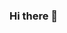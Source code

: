 ### Hi there 👋
<!--

<h3 align="center">A passionate frontend developer from Brazil!</h3>

<p align="center">
    <a href="https://phiter.dev">Check out my website</a>
</p>

<br>
<p align="center">Here's some stuff I know:</p>
<p align="center">
    <img src="assets/devicons/vue.svg"
        alt="vuejs"
        width="40"
        height="40"
    />
    <img src="assets/devicons/react-original-wordmark.svg"
         alt="react"
         width="40"
         height="40"
     />
    <img src="assets/devicons/html5-original-wordmark.svg"
        alt="html5"
        width="40"
        height="40"
    />
    <img src="assets/devicons/javascript-original.svg"
        alt="javascript"
        width="40"
        height="40"
    />
    <img src="assets/devicons/laravel-plain-wordmark.svg"
        alt="laravel"
        width="40"
        height="40"
    />
    <img src="assets/devicons/mysql-original-wordmark.svg"
        alt="mysql"
        width="40"
        height="40" />
    <img src="assets/devicons/php-original.svg"
        alt="php"
        width="40"
        height="40"
    />
    <img
        src="assets/devicons/nodejs-original-wordmark.svg"
        alt="nodejs"
        width="40"
        height="40"
    />
</p>
<p align="center">
    <img src="https://github-readme-stats.vercel.app/api?username=phiter&show_icons=true" alt="phiter" />
</p>
<p align="center">
    I answer some stuff on StackOverflow some times:
</p>
<p align="center">
    <a href="https://stackoverflow.com/users/4802649/phiter" target="_blank">
        <img src="https://stackoverflow.com/users/flair/4802649.png?theme=clean" alt="stackoverflow stats">
    </a>
</p>
<hr>
<p align="center">
    <a href="https://codepen.io/phiter" target="blank">
        <img
            align="center"
            src="https://cdn.jsdelivr.net/npm/simple-icons@3.0.1/icons/codepen.svg"
            alt="phiter"
            height="20"
            width="20"
        />
    </a>
    <a href="https://dev.to/phiter" target="blank">
        <img
            align="center"
            src="https://cdn.jsdelivr.net/npm/simple-icons@3.0.1/icons/dev-dot-to.svg"
            alt="phiter"
            height="20"
            width="20"
        />
    </a>
    <a href="https://twitter.com/phiterf" target="blank">
        <img
            align="center"
            src="https://cdn.jsdelivr.net/npm/simple-icons@3.0.1/icons/twitter.svg"
            alt="phiter"
            height="20"
            width="20"
        />
    </a>
    <a href="https://linkedin.com/in/phiter" target="blank">
        <img
            align="center"
            src="https://cdn.jsdelivr.net/npm/simple-icons@3.0.1/icons/linkedin.svg" 
            alt="phiter"
            height="20"
            width="20"
        >
    </a>
    <a href="https://stackoverflow.com/users/4802649/phiter" target="blank">
        <img
            align="center"
            src="https://cdn.jsdelivr.net/npm/simple-icons@3.0.1/icons/stackoverflow.svg" 
            alt="4802649"
            height="20"
            width="20"
        />
    </a>
</p>

-->

<!--
**komysh/komysh** is a ✨ _special_ ✨ repository because its `README.md` (this file) appears on your GitHub profile.

Here are some ideas to get you started:

- 🔭 I’m currently working on ...
- 🌱 I’m currently learning ...
- 👯 I’m looking to collaborate on ...
- 🤔 I’m looking for help with ...
- 💬 Ask me about ...
- 📫 How to reach me: ...
- 😄 Pronouns: ...
- ⚡ Fun fact: ...
-->
